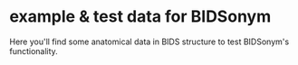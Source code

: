 # example & test data for BIDSonym

Here you'll find some anatomical data in BIDS structure to test BIDSonym's functionality.
